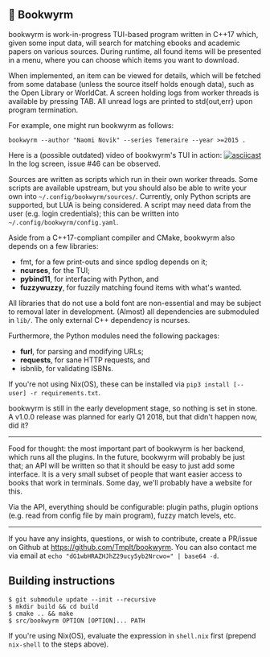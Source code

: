 📜 Bookwyrm
---
bookwyrm is work-in-progress TUI-based program written in C++17 which, given some input data,
will search for matching ebooks and academic papers on various sources.
During runtime, all found items will be presented in a menu,
where you can choose which items you want to download.

When implemented, an item can be viewed for details, which will be fetched from some database (unless the source itself holds enough data), such as the Open Library or WorldCat.
A screen holding logs from worker threads is available by pressing TAB. All unread logs are printed to std{out,err} upon program termination.

For example, one might run bookwyrm as follows:

    bookwyrm --author "Naomi Novik" --series Temeraire --year >=2015 .

Here is a (possible outdated) video of bookwyrm's TUI in action:
[![asciicast](https://asciinema.org/a/koJsbwSrXJIrXqlNqgrSnYeJs.png)](https://asciinema.org/a/koJsbwSrXJIrXqlNqgrSnYeJs)
In the log screen, issue #46 can be observed.

Sources are written as scripts which run in their own worker threads.
Some scripts are available upstream, but you should also be able to write your own into `~/.config/bookwyrm/sources/`. Currently, only Python scripts are supported, but LUA is being considered.
A script may need data from the user (e.g. login credentials); this can be written into `~/.config/bookwyrm/config.yaml`.

Aside from a C++17-compliant compiler and CMake, bookwyrm also depends on a few libraries:
* fmt,        for a few print-outs and since spdlog depends on it;
* **ncurses**,        for the TUI;
* **pybind11**,   for interfacing with Python, and
* **fuzzywuzzy**, for fuzzily matching found items with what's wanted.

All libraries that do not use a bold font are non-essential and may be subject to removal later in development. (Almost) all dependencies are submoduled in `lib/`.
The only external C++ dependency is ncurses.

Furthermore, the Python modules need the following packages:
* **furl**,     for parsing and modifying URLs;
* **requests**,     for sane HTTP requests, and
* isbnlib,      for validating ISBNs.

If you're not using Nix(OS), these can be installed via `pip3 install [--user] -r requirements.txt`.

bookwyrm is still in the early development stage, so nothing is set in stone.
A v1.0.0 release was planned for early Q1 2018, but that didn't happen now, did it?

---

Food for thought: the most important part of bookwyrm is her backend, which runs all the plugins.
In the future, bookwyrm will probably be just that; an API will be written so that it should be easy to just add some interface.
It is a very small subset of people that want easier access to books that work in terminals.
Some day, we'll probably have a website for this.

Via the API, everything should be configurable: plugin paths, plugin options (e.g. read from config file by main program), fuzzy match levels, etc.

---

If you have any insights, questions, or wish to contribute,
create a PR/issue on Github at <https://github.com/Tmplt/bookwyrm>.
You can also contact me via email at `echo "dG1wbHRAZHJhZ29ucy5yb2Nrcwo=" | base64 -d`.

Building instructions
---
```
$ git submodule update --init --recursive
$ mkdir build && cd build
$ cmake .. && make
$ src/bookwyrm OPTION [OPTION]... PATH
```

If you're using Nix(OS), evaluate the expression in `shell.nix` first (prepend `nix-shell` to the steps above).
